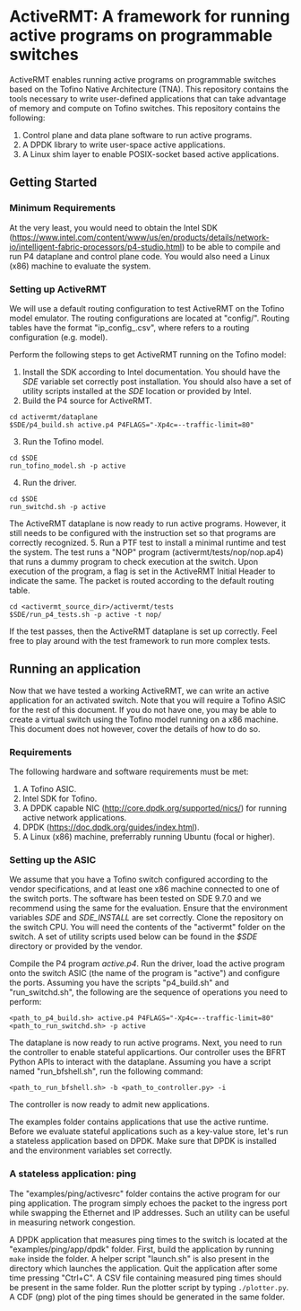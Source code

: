 # ActiveRMT: A framework for running active programs on programmable switches
ActiveRMT enables running active programs on programmable switches based on the Tofino Native Architecture (TNA). This repository contains the tools necessary to write user-defined applications that can take advantage of memory and compute on Tofino switches. This repository contains the following:
1. Control plane and data plane software to run active programs.
2. A DPDK library to write user-space active applications.
3. A Linux shim layer to enable POSIX-socket based active applications.

## Getting Started
### Minimum Requirements
At the very least, you would need to obtain the Intel SDK (https://www.intel.com/content/www/us/en/products/details/network-io/intelligent-fabric-processors/p4-studio.html) to be able to compile and run P4 dataplane and control plane code. You would also need a Linux (x86) machine to evaluate the system.

### Setting up ActiveRMT
We will use a default routing configuration to test ActiveRMT on the Tofino model emulator. The routing configurations are located at "config/". Routing tables have the format "ip_config_<id>.csv", where <id> refers to a routing configuration (e.g. model).

Perform the following steps to get ActiveRMT running on the Tofino model:
1. Install the SDK according to Intel documentation. You should have the *SDE* variable set correctly post installation. You should also have a set of utility scripts installed at the *SDE* location or provided by Intel.
2. Build the P4 source for ActiveRMT.
```
cd activermt/dataplane
$SDE/p4_build.sh active.p4 P4FLAGS="-Xp4c=--traffic-limit=80"
```
3. Run the Tofino model.
```
cd $SDE
run_tofino_model.sh -p active
```
4. Run the driver.
```
cd $SDE
run_switchd.sh -p active
```
The ActiveRMT dataplane is now ready to run active programs. However, it still needs to be configured with the instruction set so that programs are correctly recognized.
5. Run a PTF test to install a minimal runtime and test the system. The test runs a "NOP" program (activermt/tests/nop/nop.ap4) that runs a dummy program to check execution at the switch. Upon execution of the program, a flag is set in the ActiveRMT Initial Header to indicate the same. The packet is routed according to the default routing table.
```
cd <activermt_source_dir>/activermt/tests
$SDE/run_p4_tests.sh -p active -t nop/
```
If the test passes, then the ActiveRMT dataplane is set up correctly. Feel free to play around with the test framework to run more complex tests.

## Running an application
Now that we have tested a working ActiveRMT, we can write an active application for an activated switch. Note that you will require a Tofino ASIC for the rest of this document. If you do not have one, you may be able to create a virtual switch using the Tofino model running on a x86 machine. This document does not however, cover the details of how to do so.

### Requirements
The following hardware and software requirements must be met:
1. A Tofino ASIC.
2. Intel SDK for Tofino.
3. A DPDK capable NIC (http://core.dpdk.org/supported/nics/) for running active network applications.
4. DPDK (https://doc.dpdk.org/guides/index.html).
5. A Linux (x86) machine, preferrably running Ubuntu (focal or higher).

### Setting up the ASIC
We assume that you have a Tofino switch configured according to the vendor specifications, and at least one x86 machine connected to one of the switch ports. The software has been tested on SDE 9.7.0 and we recommend using the same for the evaluation. Ensure that the environment variables *SDE* and *SDE_INSTALL* are set correctly. Clone the repository on the switch CPU. You will need the contents of the "activermt" folder on the switch. A set of utility scripts used below can be found in the *$SDE* directory or provided by the vendor.

Compile the P4 program *active.p4*. Run the driver, load the active program onto the switch ASIC (the name of the program is "active") and configure the ports. Assuming you have the scripts "p4_build.sh" and "run_switchd.sh", the following are the sequence of operations you need to perform:

```
<path_to_p4_build.sh> active.p4 P4FLAGS="-Xp4c=--traffic-limit=80"
<path_to_run_switchd.sh> -p active
```

The dataplane is now ready to run active programs. Next, you need to run the controller to enable stateful applicartions. Our controller uses the BFRT Python APIs to interact with the dataplane. Assuming you have a script named "run_bfshell.sh", run the following command:
```
<path_to_run_bfshell.sh> -b <path_to_controller.py> -i
```

The controller is now ready to admit new applications. 

The examples folder contains applications that use the active runtime. Before we evaluate stateful applications such as a key-value store, let's run a stateless application based on DPDK. Make sure that DPDK is installed and the environment variables set correctly.

### A stateless application: ping
The "examples/ping/activesrc" folder contains the active program for our ping application. The program simply echoes the packet to the ingress port while swapping the Ethernet and IP addresses. Such an utility can be useful in measuring network congestion. 

A DPDK application that measures ping times to the switch is located at the "examples/ping/app/dpdk" folder. First, build the application by running `make` inside the folder. A helper script "launch.sh" is also present in the directory which launches the application. Quit the application after some time pressing "Ctrl+C". A CSV file containing measured ping times should be present in the same folder. Run the plotter script by typing `./plotter.py`. A CDF (png) plot of the ping times should be generated in the same folder. 
